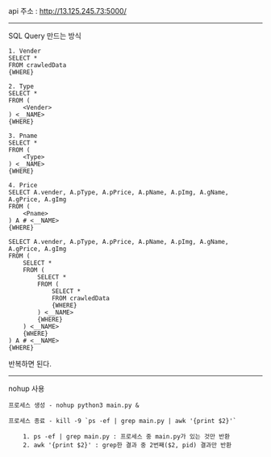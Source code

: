 api 주소 : http://13.125.245.73:5000/

***

SQL Query 만드는 방식

```
1. Vender
SELECT *
FROM crawledData
{WHERE}
```

```
2. Type
SELECT * 
FROM (
	<Vender>
) <__NAME>
{WHERE}
```

```
3. Pname
SELECT * 
FROM (
	<Type>
) <__NAME>
{WHERE}
```

```
4. Price
SELECT A.vender, A.pType, A.pPrice, A.pName, A.pImg, A.gName, A.gPrice, A.gImg 
FROM (
	<Pname>
) A # <__NAME>
{WHERE}
```

```
SELECT A.vender, A.pType, A.pPrice, A.pName, A.pImg, A.gName, A.gPrice, A.gImg 
FROM (
	SELECT * 
	FROM (
		SELECT * 
		FROM (
			SELECT *
			FROM crawledData
			{WHERE}
		) <__NAME>
		{WHERE}
	) <__NAME>
	{WHERE}
) A # <__NAME>
{WHERE}
```

반복하면 된다.

***

nohup 사용

    프로세스 생성 - nohup python3 main.py &

    프로세스 종료 - kill -9 `ps -ef | grep main.py | awk '{print $2}'`

        1. ps -ef | grep main.py : 프로세스 중 main.py가 있는 것만 반환
        2. awk '{print $2}' : grep한 결과 중 2번째($2, pid) 결과만 반환
